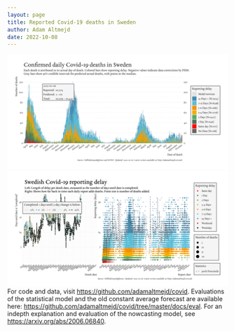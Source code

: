 ```yaml
---
layout: page
title: Reported Covid-19 deaths in Sweden
author: Adam Altmejd
date: 2022-10-08
---
```


![Graph of Swedish Covid-19 deaths with reporting delay.](deaths_lag_sweden_2022-10-08.png "Swedish Covid-19 deaths.")
![Graph of Swedish Covid-19 reporting delay in daily deaths.](lag_trend_sweden_2022-10-08.png "Trend in Swedish Covid-19 mortality reporting delay.")
For code and data, visit <https://github.com/adamaltmejd/covid>.
Evaluations of the statistical model and the old constant average forecast are available here: <https://github.com/adamaltmejd/covid/tree/master/docs/eval>.
For an indepth explanation and evaluation of the nowcasting model, see <https://arxiv.org/abs/2006.06840>.
